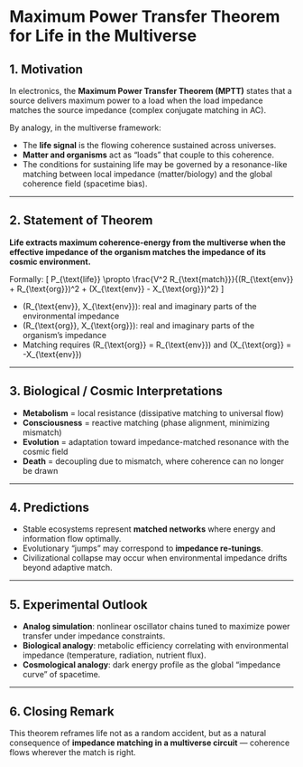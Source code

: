 # Maximum Power Transfer Theorem for Life in the Multiverse

## 1. Motivation
In electronics, the **Maximum Power Transfer Theorem (MPTT)** states that a source delivers maximum power to a load when the load impedance matches the source impedance (complex conjugate matching in AC).  

By analogy, in the multiverse framework:  
- The **life signal** is the flowing coherence sustained across universes.  
- **Matter and organisms** act as “loads” that couple to this coherence.  
- The conditions for sustaining life may be governed by a resonance-like matching between local impedance (matter/biology) and the global coherence field (spacetime bias).

---

## 2. Statement of Theorem
**Life extracts maximum coherence-energy from the multiverse when the effective impedance of the organism matches the impedance of its cosmic environment.**

Formally:
\[
P_{\text{life}} \propto \frac{V^2 R_{\text{match}}}{(R_{\text{env}} + R_{\text{org}})^2 + (X_{\text{env}} - X_{\text{org}})^2}
\]

- \(R_{\text{env}}, X_{\text{env}}\): real and imaginary parts of the environmental impedance  
- \(R_{\text{org}}, X_{\text{org}}\): real and imaginary parts of the organism’s impedance  
- Matching requires \(R_{\text{org}} = R_{\text{env}}\) and \(X_{\text{org}} = -X_{\text{env}}\)

---

## 3. Biological / Cosmic Interpretations
- **Metabolism** = local resistance (dissipative matching to universal flow)  
- **Consciousness** = reactive matching (phase alignment, minimizing mismatch)  
- **Evolution** = adaptation toward impedance-matched resonance with the cosmic field  
- **Death** = decoupling due to mismatch, where coherence can no longer be drawn  

---

## 4. Predictions
- Stable ecosystems represent **matched networks** where energy and information flow optimally.  
- Evolutionary “jumps” may correspond to **impedance re-tunings**.  
- Civilizational collapse may occur when environmental impedance drifts beyond adaptive match.  

---

## 5. Experimental Outlook
- **Analog simulation**: nonlinear oscillator chains tuned to maximize power transfer under impedance constraints.  
- **Biological analogy**: metabolic efficiency correlating with environmental impedance (temperature, radiation, nutrient flux).  
- **Cosmological analogy**: dark energy profile as the global “impedance curve” of spacetime.

---

## 6. Closing Remark
This theorem reframes life not as a random accident, but as a natural consequence of **impedance matching in a multiverse circuit** — coherence flows wherever the match is right.
